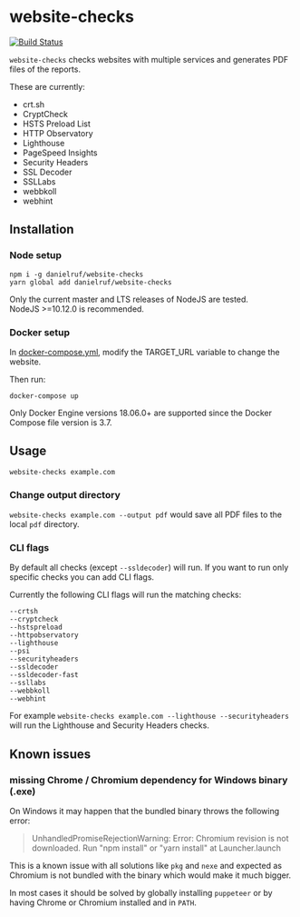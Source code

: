 # website-checks

[![Build Status](https://github.com/DanielRuf/website-checks/workflows/CI/badge.svg)](https://github.com/DanielRuf/website-checks/actions?workflow=CI)

`website-checks` checks websites with multiple services and generates PDF files of the reports.

These are currently:
* crt.sh
* CryptCheck
* HSTS Preload List
* HTTP Observatory
* Lighthouse
* PageSpeed Insights
* Security Headers
* SSL Decoder
* SSLLabs
* webbkoll
* webhint

## Installation

### Node setup

```
npm i -g danielruf/website-checks
yarn global add danielruf/website-checks
```

Only the current master and LTS releases of NodeJS are tested.  
NodeJS >=10.12.0 is recommended.


### Docker setup

In [docker-compose.yml](https://github.com/DanielRuf/website-checks/blob/0b11bb3f7218b732a15da5dcff93576f46c47416/docker-compose.yml#L5), modify the TARGET_URL variable to change the website. 

Then run:
```
docker-compose up
```

Only Docker Engine versions 18.06.0+ are supported since the Docker Compose file version is 3.7.

## Usage

`website-checks example.com`

### Change output directory
`website-checks example.com --output pdf` would save all PDF files to the local `pdf` directory.

### CLI flags
By default all checks (except `--ssldecoder`) will run. If you want to run only specific checks you can add CLI flags.

Currently the following CLI flags will run the matching checks:
```
--crtsh
--cryptcheck
--hstspreload
--httpobservatory
--lighthouse
--psi
--securityheaders
--ssldecoder
--ssldecoder-fast
--ssllabs
--webbkoll
--webhint
```

For example `website-checks example.com --lighthouse --securityheaders` will run the Lighthouse and Security Headers checks.

## Known issues

### missing Chrome / Chromium dependency for Windows binary (.exe)

On Windows it may happen that the bundled binary throws the following error:

> UnhandledPromiseRejectionWarning: Error: Chromium revision is not downloaded. Run "npm install" or "yarn install" at Launcher.launch

This is a known issue with all solutions like `pkg` and `nexe` and expected as Chromium is not bundled with the binary which would make it much bigger.

In most cases it should be solved by globally installing `puppeteer` or by having Chrome or Chromium installed and in `PATH`.
